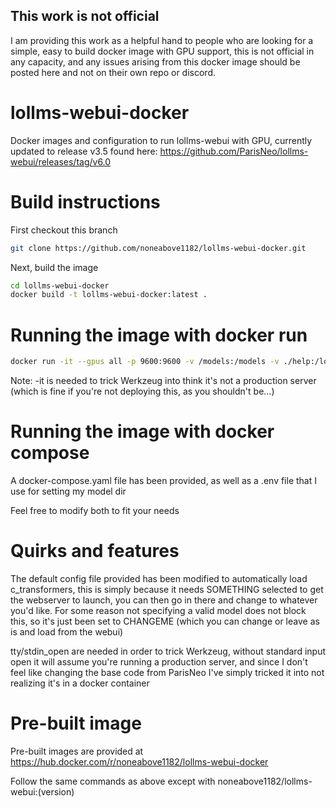 ## This work is not official

I am providing this work as a helpful hand to people who are looking for a simple, easy to build docker image with GPU support, this is not official in any capacity, and any issues arising from this docker image should be posted here and not on their own repo or discord.

# lollms-webui-docker

Docker images and configuration to run lollms-webui with GPU, currently updated to release v3.5 found here: https://github.com/ParisNeo/lollms-webui/releases/tag/v6.0

# Build instructions

First checkout this branch

```sh
git clone https://github.com/noneabove1182/lollms-webui-docker.git
```

Next, build the image

```sh
cd lollms-webui-docker
docker build -t lollms-webui-docker:latest .
```

# Running the image with docker run

```sh
docker run -it --gpus all -p 9600:9600 -v /models:/models -v ./help:/lollms-webui/help -v ./data:/lollms-webui/data -v ./data/.parisneo:/root/.parisneo/ -v ./configs:/lollms-webui/configs lollms-webui-docker:latest python3 app.py --host 0.0.0.0 --port 9600 --db_path data/database.db
```

Note: -it is needed to trick Werkzeug into think it's not a production server (which is fine if you're not deploying this, as you shouldn't be...)

# Running the image with docker compose

A docker-compose.yaml file has been provided, as well as a .env file that I use for setting my model dir

Feel free to modify both to fit your needs

# Quirks and features

The default config file provided has been modified to automatically load c_transformers, this is simply because it needs SOMETHING selected to get the webserver to launch, you can then go in there and change to whatever you'd like. For some reason not specifying a valid model does not block this, so it's just been set to CHANGEME (which you can change or leave as is and load from the webui)

tty/stdin_open are needed in order to trick Werkzeug, without standard input open it will assume you're running a production server, and since I don't feel like changing the base code from ParisNeo I've simply tricked it into not realizing it's in a docker container

# Pre-built image

Pre-built images are provided at https://hub.docker.com/r/noneabove1182/lollms-webui-docker

Follow the same commands as above except with noneabove1182/lollms-webui:(version)
